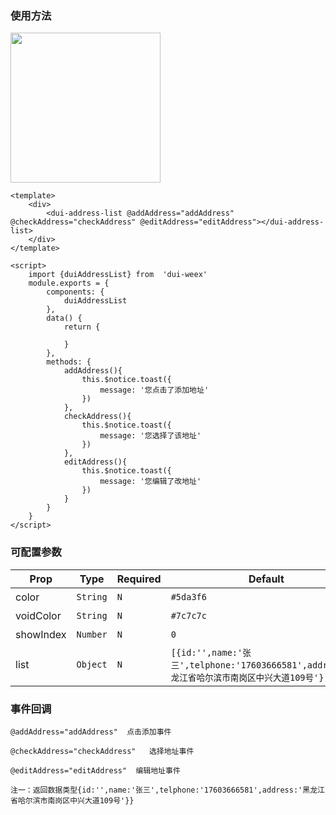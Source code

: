 ### 使用方法
<img   src="https://duxiangguo.github.io/dui-weex/zh-cn/image/dui-address-list.gif" width="240"/>

```vue
<template>
    <div>
        <dui-address-list @addAddress="addAddress" @checkAddress="checkAddress" @editAddress="editAddress"></dui-address-list>
    </div>
</template>

<script>
    import {duiAddressList} from  'dui-weex'
    module.exports = {
        components: {
            duiAddressList
        },
        data() {
            return {

            }
        },
        methods: {
            addAddress(){
                this.$notice.toast({
                    message: '您点击了添加地址'
                })
            },
            checkAddress(){
                this.$notice.toast({
                    message: '您选择了该地址'
                })
            },
            editAddress(){
                this.$notice.toast({
                    message: '您编辑了改地址'
                })
            }
        }
    }
</script>
```

### 可配置参数

| Prop | Type | Required | Default | Description |
|-------------|------------|--------|-----|-----|
| color | `String` |`N`| `#5da3f6` | 选中颜色|
| voidColor | `String` |`N`| `#7c7c7c` | 未选中颜色|
| showIndex | `Number` |`N`| `0` | 默认选中|
| list | `Object` |`N`| `[{id:'',name:'张三',telphone:'17603666581',address:'黑龙江省哈尔滨市南岗区中兴大道109号'}]` | 数据源|
### 事件回调


```
@addAddress="addAddress"  点击添加事件
```

```
@checkAddress="checkAddress"   选择地址事件 
```

```
@editAddress="editAddress"  编辑地址事件 
```

```
注一：返回数据类型{id:'',name:'张三',telphone:'17603666581',address:'黑龙江省哈尔滨市南岗区中兴大道109号'}}
```